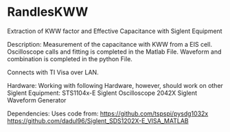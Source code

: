 # RandlesKWW
Extraction of KWW factor and Effective Capacitance with Siglent Equipment

Description:
Measurement of the capacitance with KWW from a EIS cell.  
Oscilloscope calls and fitting is completed in the Matlab File.
Waveform and combination is completed in the python File.

Connects with TI Visa over LAN.


Hardware:
Working with following Hardware, however, should work on other Siglent Equipment:
STS1104x-E Siglent Oscilloscope
2042X Siglent Waveform Generator

Dependencies:
Uses code from:
https://github.com/tspspi/pysdg1032x
https://github.com/dadul96/Siglent_SDS1202X-E_VISA_MATLAB
